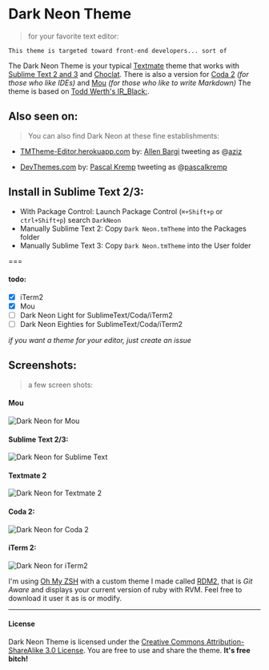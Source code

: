 # Dark Neon Theme
> for your favorite text editor:

`This theme is targeted toward front-end developers... sort of`

The Dark Neon Theme is your typical [Textmate](https://github.com/textmate/textmate) theme that works with [Sublime Text 2 and 3](http://www.sublimetext.com/) and [Choclat](https://chocolatapp.com/). There is also a version for [Coda 2](https://panic.com/coda/) *(for those who like IDEs)* and [Mou](http://mouapp.com/) *(for those who like to write Markdown)*
The theme is based on [Todd Werth's IR_Black:](http://toddwerth.com/2007/03/29/ir_black-the-last-textmate-theme-youll-ever-need/).

## Also seen on:

>You can also find Dark Neon at these fine establishments:

* [TMTheme-Editor.herokuapp.com](http://tmtheme-editor.herokuapp.com/) by: [Allen Bargi](https://github.com/aziz) tweeting as @[aziz](https://twitter.com/aziz)

* [DevThemes.com](http://devthemez.com/themes/dark-neon) by: [Pascal Kremp](https://github.com/PascalKremp) tweeting as @[pascalkremp](https://twitter.com/pascalkremp)

## Install in Sublime Text 2/3:

* With Package Control: Launch Package Control (`⌘+Shift+p` or `ctrl+Shift+p`) search `DarkNeon`
* Manually Sublime Text 2: Copy `Dark Neon.tmTheme` into the Packages folder
* Manually Sublime Text 3: Copy `Dark Neon.tmTheme` into the User folder

===

#### todo:

- [x] iTerm2
- [x] Mou
- [ ] Dark Neon Light for SublimeText/Coda/iTerm2
- [ ] Dark Neon Eighties for SublimeText/Coda/iTerm2

*if you want a theme for your editor, just create an issue*


## Screenshots:
> a few screen shots:

#### Mou
![Dark Neon for Mou](https://raw.githubusercontent.com/RainyDayMedia/Dark-Neon/master/Mou/mou-screenshots.png)

#### Sublime Text 2/3:
![Dark Neon for Sublime Text](https://raw.githubusercontent.com/RainyDayMedia/Dark-Neon/master/Textmate/sublime-screenshot.png)

#### Textmate 2
![Dark Neon for Textmate 2](https://raw.githubusercontent.com/RainyDayMedia/Dark-Neon/master/Textmate/textmate-screenshot.png)

#### Coda 2:
![Dark Neon for Coda 2](https://raw.githubusercontent.com/RainyDayMedia/Dark-Neon/master/Coda/coda-screenshot.png)

#### iTerm 2:
![Dark Neon for iTerm2](https://raw.githubusercontent.com/RainyDayMedia/Dark-Neon/master/iTerm2/iterm-screenshot.png)

I'm using [Oh My ZSH](https://github.com/robbyrussell/oh-my-zsh) with a custom theme I made called [RDM2](https://github.com/RainyDayMedia/oh-my-zsh-rdm-theme), that is *Git Aware* and displays your current version of ruby with RVM. Feel free to download it user it as is or modify.

---
#### License

Dark Neon Theme is licensed under the [Creative Commons Attribution-ShareAlike 3.0 License](http://creativecommons.org/licenses/by-sa/3.0/). You are free to use and share the theme.
**It's free bitch!**
